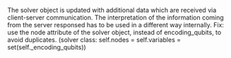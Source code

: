 The solver object is updated with additional data which are received via client-server communication. The interpretation of the information coming from the server responsed has to be used in a different way internally. Fix: use the node attribute of the solver object, instead of encoding_qubits, to avoid duplicates. (solver class: self.nodes = self.variables = set(self._encoding_qubits))